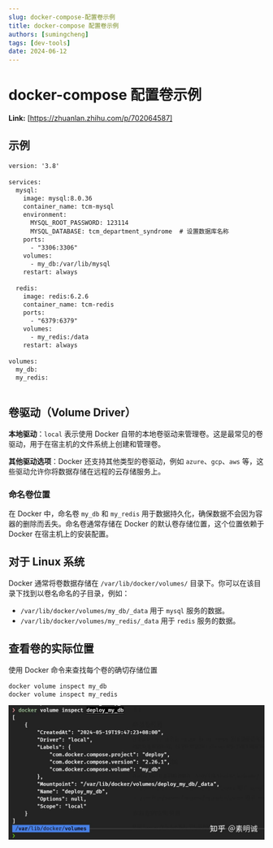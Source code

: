 ```yaml
---
slug: docker-compose-配置卷示例
title: docker-compose 配置卷示例
authors: [sumingcheng]
tags: [dev-tools]
date: 2024-06-12
---
```


# docker-compose 配置卷示例



 **Link:** [https://zhuanlan.zhihu.com/p/702064587]

## 示例  
```
version: '3.8'
​
services:
  mysql:
    image: mysql:8.0.36
    container_name: tcm-mysql
    environment:
      MYSQL_ROOT_PASSWORD: 123114
      MYSQL_DATABASE: tcm_department_syndrome  # 设置数据库名称
    ports:
      - "3306:3306"
    volumes:
      - my_db:/var/lib/mysql
    restart: always
​
  redis:
    image: redis:6.2.6
    container_name: tcm-redis
    ports:
      - "6379:6379"
    volumes:
      - my_redis:/data
    restart: always
​
volumes:
  my_db:
  my_redis:
​
```
## 卷驱动（Volume Driver）  

**本地驱动**：`local` 表示使用 Docker 自带的本地卷驱动来管理卷。这是最常见的卷驱动，用于在宿主机的文件系统上创建和管理卷。

**其他驱动选项**：Docker 还支持其他类型的卷驱动，例如 `azure`、`gcp`、`aws` 等，这些驱动允许你将数据存储在远程的云存储服务上。

### 命名卷位置  

在 Docker 中，命名卷 `my_db` 和 `my_redis` 用于数据持久化，确保数据不会因为容器的删除而丢失。命名卷通常存储在 Docker 的默认卷存储位置，这个位置依赖于 Docker 在宿主机上的安装配置。

## 对于 Linux 系统  

Docker 通常将卷数据存储在 `/var/lib/docker/volumes/` 目录下。你可以在该目录下找到以卷名命名的子目录，例如：

* `/var/lib/docker/volumes/my_db/_data` 用于 `mysql` 服务的数据。
* `/var/lib/docker/volumes/my_redis/_data` 用于 `redis` 服务的数据。

## 查看卷的实际位置  

使用 Docker 命令来查找每个卷的确切存储位置

```
docker volume inspect my_db
docker volume inspect my_redis
```
![fd4f966765ca36274af8a8435f7ec47a](../image/fd4f966765ca36274af8a8435f7ec47a.jpg)